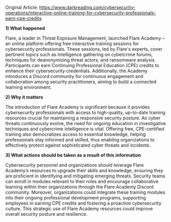 Original Article: https://www.darkreading.com/cybersecurity-operations/interactive-online-training-for-cybersecurity-professionals-earn-cpe-credits

**1) What happened**

Flare, a leader in Threat Exposure Management, launched Flare Academy – an online platform offering free interactive training sessions for cybersecurity professionals. These sessions, led by Flare's experts, cover pertinent topics such as intelligence gathering on cybercrime forums, techniques for deanonymizing threat actors, and ransomware analysis. Participants can earn Continuing Professional Education (CPE) credits to enhance their cybersecurity credentials. Additionally, the Academy introduces a Discord community for continuous engagement and collaboration among security practitioners, aiming to build a connected learning environment.

**2) Why it matters**

The introduction of Flare Academy is significant because it provides cybersecurity professionals with access to high-quality, up-to-date training resources crucial for maintaining a responsive security posture. As cyber threats continuously evolve, the need for ongoing education in investigative techniques and cybercrime intelligence is vital. Offering free, CPE-certified training also democratizes access to essential knowledge, helping professionals stay informed and skilled, thus enabling organizations to effectively protect against sophisticated cyber threats and incidents.

**3) What actions should be taken as a result of this information**

Cybersecurity personnel and organizations should leverage Flare Academy’s resources to upgrade their skills and knowledge, ensuring they are proficient in identifying and mitigating emerging threats. Security teams can enroll in modules relevant to their roles and encourage collaborative learning within their organizations through the Flare Academy Discord community. Moreover, organizations could integrate these training modules into their ongoing professional development programs, supporting employees in earning CPE credits and fostering a proactive cybersecurity culture. This strategic use of Flare Academy resources could improve overall security posture and resilience.